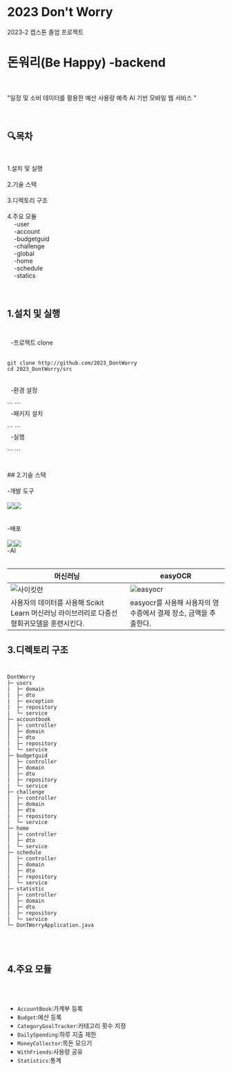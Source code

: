 # 2023 Don't Worry
2023-2 캡스톤 졸업 프로젝트
# 돈워리(Be Happy) -backend <br><br>
"일정 및 소비 데이터를 활용한 예산 사용량 예측 AI 기반 모바일 웹 서비스 "<br><br><br>

## :mag:목차<br><br>
1.설치 및 실행<br><br>
2.기술 스택<br><br>
3.디렉토리 구조<br><br>
4.주요 모듈<br>
&nbsp;&nbsp;&nbsp;&nbsp;-user<br>
&nbsp;&nbsp;&nbsp;&nbsp;-account<br>
&nbsp;&nbsp;&nbsp;&nbsp;-budgetguid<br>
&nbsp;&nbsp;&nbsp;&nbsp;-challenge<br>
&nbsp;&nbsp;&nbsp;&nbsp;-global<br>
&nbsp;&nbsp;&nbsp;&nbsp;-home<br>
&nbsp;&nbsp;&nbsp;&nbsp;-schedule<br>
&nbsp;&nbsp;&nbsp;&nbsp;-statics<br><br><br>


## 1.설치 및 실행<br><br>
&nbsp;&nbsp;-프로젝트 clone<br><br>
```
git clone http://github.com/2023_DontWorry
cd 2023_DontWorry/src
```
<br>
&nbsp;&nbsp;-환경 설정<br><br>
```
```
<br>
&nbsp;&nbsp;-패키지 설치<br><br>
```
```
<br>
&nbsp;&nbsp;-실행<br><br>
```
```
<br><br><br>
## 2.기술 스택<br><br>
-개발 도구<br><br>
<img src="https://img.shields.io/badge/springboot-6DB33F?style=for-the-badge&logo=springboot&logoColor=white"><img src="https://img.shields.io/badge/MySQL-4479A1?style=for-the-badge&logo=MySQL&logoColor=white"><br><br><br>
-배포<br><br>
<img src="https://img.shields.io/badge/Amazon AWS-232F3E?style=flat-square&logo=amazonaws&logoColor=white"/><img src="https://img.shields.io/badge/Amazon%20EC2-FF9900?style=for-the-badge&logo=Amazon%20EC2&logoColor=white"><br>
-AI<br><br>

|머신러닝|easyOCR|
|------|------|
|![사이킷런](https://github.com/keke5149/2023_DontWorry/assets/110442829/6548e478-007d-40ac-9e73-0a6478d66cd0)|![easyocr](https://github.com/keke5149/2023_DontWorry/assets/110442829/d999b2a5-2aa5-470b-b698-369d7365733f)|
|사용자의 데이터를 사용해 Scikit Learn 머신러닝 라이브러리로 다중선형회귀모델을 훈련시킨다.|easyocr를 사용해 사용자의 영수증에서 결제 장소, 금액을 추출한다.|<br><br><br>

## 3.디렉토리 구조<br><br>
```
DontWorry
├─ users                   
|  ├─ domain
|  ├─ dto
|  ├─ exception
|  ├─ repository
|  └─ service
├─ accountbook                   
│  ├─ controller
│  ├─ domain
│  ├─ dto
|  ├─ repository
|  └─ service
├─ budgetguid
│  ├─ controller
│  ├─ domain
│  ├─ dto
|  ├─ repository
|  └─ service
├─ challenge
│  ├─ controller
│  ├─ domain
│  ├─ dto
|  ├─ repository
|  └─ service
├─ home
│  ├─ controller
│  ├─ dto
|  └─ service
├─ schedule
│  ├─ controller
│  ├─ domain
│  ├─ dto
|  ├─ repository
|  └─ service
├─ statistic
│  ├─ controller
│  ├─ domain
│  ├─ dto
|  ├─ repository
|  └─ service
└─ DonTWorryApplication.java
```
<br><br>
## 4.주요 모듈<br><br><br>
 * ```AccountBook```:가계부 등록<br>
 * ```Budget```:예산 등록<br>
 * ```CategoryGoalTracker```:카테고리 횟수 지정<br>
 * ```DailySpending```:하루 지출 제한<br>
 * ```MoneyCollector```:목돈 모으기<br>
 * ```WithFriends```:사용량 공유<br>
 * ```Statistics```:통계<br>
